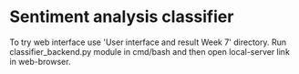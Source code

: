 # Sentiment analysis classifier
To try web interface use 'User interface and result Week 7' directory. Run classifier_backend.py module in cmd/bash and then open local-server link in web-browser.
